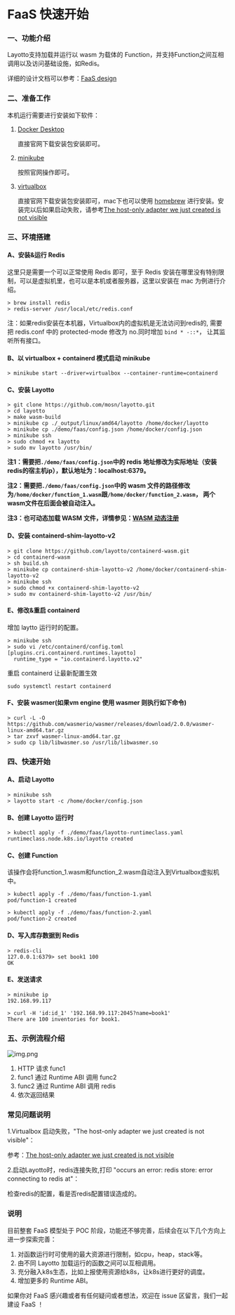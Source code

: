 # FaaS 快速开始

### 一、功能介绍

Layotto支持加载并运行以 wasm 为载体的 Function，并支持Function之间互相调用以及访问基础设施，如Redis。

详细的设计文档可以参考：[FaaS design](docs/design/faas/faas-poc-design.md)

### 二、准备工作

本机运行需要进行安装如下软件：

1. [Docker Desktop](https://www.docker.com/products/docker-desktop)

   直接官网下载安装包安装即可。

2. [minikube](https://minikube.sigs.k8s.io/docs/start/)

   按照官网操作即可。

3. [virtualbox](https://www.oracle.com/virtualization/technologies/vm/virtualbox.html)

   直接官网下载安装包安装即可，mac下也可以使用 [homebrew](https://brew.sh/) 进行安装。安装完以后如果启动失败，请参考[The host-only adapter we just created is not visible](https://github.com/kubernetes/minikube/issues/3614)


### 三、环境搭建

#### A、安装&运行 Redis

这里只是需要一个可以正常使用 Redis 即可，至于 Redis 安装在哪里没有特别限制，可以是虚拟机里，也可以是本机或者服务器，这里以安装在 mac 为例进行介绍。

```
> brew install redis
> redis-server /usr/local/etc/redis.conf
```

注：如果redis安装在本机器，Virtualbox内的虚拟机是无法访问到redis的, 需要把 redis.conf 中的 protected-mode 修改为 no.同时增加 `bind * -::*`， 让其监听所有接口。

#### B、以 virtualbox + containerd 模式启动 minikube

```
> minikube start --driver=virtualbox --container-runtime=containerd
```

#### C、安装 Layotto

```
> git clone https://github.com/mosn/layotto.git
> cd layotto
> make wasm-build
> minikube cp ./_output/linux/amd64/layotto /home/docker/layotto
> minikube cp ./demo/faas/config.json /home/docker/config.json
> minikube ssh
> sudo chmod +x layotto
> sudo mv layotto /usr/bin/
```

**注1：需要把`./demo/faas/config.json`中的 redis 地址修改为实际地址（安装redis的宿主机ip），默认地址为：localhost:6379。**

**注2：需要把`./demo/faas/config.json`中的 wasm 文件的路径修改为`/home/docker/function_1.wasm`跟`/home/docker/function_2.wasm`， 两个wasm文件在后面会被自动注入。**

**注3：也可动态加载 WASM 文件，详情参见：[WASM 动态注册](https://mosn.io/layotto/#/zh/start/wasm/start?id=动态注册)**

#### D、安装 containerd-shim-layotto-v2

```
> git clone https://github.com/layotto/containerd-wasm.git
> cd containerd-wasm
> sh build.sh
> minikube cp containerd-shim-layotto-v2 /home/docker/containerd-shim-layotto-v2
> minikube ssh
> sudo chmod +x containerd-shim-layotto-v2
> sudo mv containerd-shim-layotto-v2 /usr/bin/
```

#### E、修改&重启 containerd

增加 laytto 运行时的配置。

```
> minikube ssh
> sudo vi /etc/containerd/config.toml
[plugins.cri.containerd.runtimes.layotto]
  runtime_type = "io.containerd.layotto.v2"
```

重启 containerd 让最新配置生效

```
sudo systemctl restart containerd
```

#### F、安装 wasmer(如果vm engine 使用 wasmer 则执行如下命令)

```
> curl -L -O https://github.com/wasmerio/wasmer/releases/download/2.0.0/wasmer-linux-amd64.tar.gz
> tar zxvf wasmer-linux-amd64.tar.gz
> sudo cp lib/libwasmer.so /usr/lib/libwasmer.so
```

### 四、快速开始

#### A、启动 Layotto

```
> minikube ssh
> layotto start -c /home/docker/config.json
```

#### B、创建 Layotto 运行时

```
> kubectl apply -f ./demo/faas/layotto-runtimeclass.yaml
runtimeclass.node.k8s.io/layotto created
```

#### C、创建 Function
该操作会将function_1.wasm和function_2.wasm自动注入到Virtualbox虚拟机中。

```
> kubectl apply -f ./demo/faas/function-1.yaml
pod/function-1 created

> kubectl apply -f ./demo/faas/function-2.yaml
pod/function-2 created
```

#### D、写入库存数据到 Redis

```
> redis-cli
127.0.0.1:6379> set book1 100
OK
```

#### E、发送请求

```
> minikube ip
192.168.99.117

> curl -H 'id:id_1' '192.168.99.117:2045?name=book1'
There are 100 inventories for book1.
```

### 五、示例流程介绍

![img.png](/img/faas/faas-request-process.jpg)

1. HTTP 请求 func1
2. func1 通过 Runtime ABI 调用 func2
3. func2 通过 Runtime ABI 调用 redis
4. 依次返回结果

### 常见问题说明

1.Virtualbox 启动失败，"The host-only adapter we just created is not visible"：

参考：[The host-only adapter we just created is not visible](https://github.com/kubernetes/minikube/issues/3614)

2.启动Layotto时，redis连接失败,打印 "occurs an error: redis store: error connecting to redis at"：

检查redis的配置，看是否redis配置错误造成的。



### 说明

目前整套 FaaS 模型处于 POC 阶段，功能还不够完善，后续会在以下几个方向上进一步探索完善：
1. 对函数运行时可使用的最大资源进行限制，如cpu，heap，stack等。
2. 由不同 Layotto 加载运行的函数之间可以互相调用。
3. 充分融入k8s生态，比如上报使用资源给k8s，让k8s进行更好的调度。
4. 增加更多的 Runtime ABI。

如果你对 FaaS 感兴趣或者有任何疑问或者想法，欢迎在 issue 区留言，我们一起建设 FaaS ！